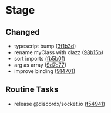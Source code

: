 # Stage

## Changed

- typescript bump ([3f1b3d](https://github.com/discordx-ts/discordx/commit/3f1b3df16b964e06956e319a05c4dd8bd2997a99))
- rename myClass with clazz ([98b15b](https://github.com/discordx-ts/discordx/commit/98b15bc4638591cb945060d402f8d5d1eb9606f1))
- sort imports ([fb5b0f](https://github.com/discordx-ts/discordx/commit/fb5b0f82661313a4e9e6638db71670a7fb524ac2))
- arg as array ([9d7c77](https://github.com/discordx-ts/discordx/commit/9d7c77d3d5f726baa28cc862089c6108fa8558d0))
- improve binding ([914701](https://github.com/discordx-ts/discordx/commit/91470136cfa5c9c3b67cb614f0ae61ddbfdfe3d7))

## Routine Tasks

- release @discordx/socket.io ([f54941](https://github.com/discordx-ts/discordx/commit/f54941848df4a719485c2b3f6038dc07bf001650))
